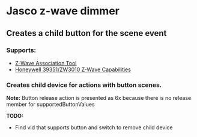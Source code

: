 # Jasco z-wave dimmer
 
## Creates a child button for the scene event

### Supports:
* [Z-Wave Association Tool](https://community.inovelli.com/t/how-to-using-the-z-wave-association-tool-in-smartthings/1944)
* [Honeywell 39351/ZW3010 Z-Wave Capabilities](https://www.cd-jackson.com/index.php/zwave/zwave-device-database/zwave-device-list/devicesummary/1213)

### Creates child device for actions with button scenes. 
**Note:** Button release action is presented as 6x because there is no release member for supportedButtonValues

**TODO:**
* Find vid that supports button and switch to remove child device
